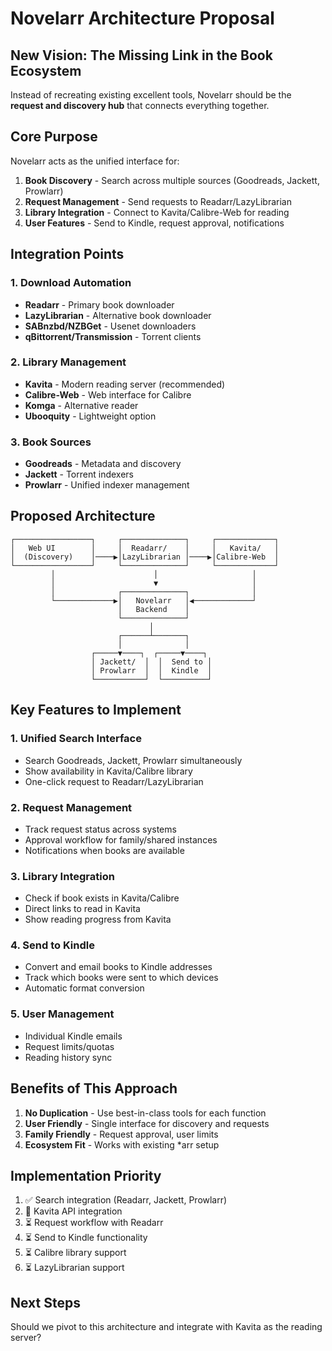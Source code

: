 # Novelarr Architecture Proposal

## New Vision: The Missing Link in the Book Ecosystem

Instead of recreating existing excellent tools, Novelarr should be the **request and discovery hub** that connects everything together.

## Core Purpose

Novelarr acts as the unified interface for:
1. **Book Discovery** - Search across multiple sources (Goodreads, Jackett, Prowlarr)
2. **Request Management** - Send requests to Readarr/LazyLibrarian
3. **Library Integration** - Connect to Kavita/Calibre-Web for reading
4. **User Features** - Send to Kindle, request approval, notifications

## Integration Points

### 1. Download Automation
- **Readarr** - Primary book downloader
- **LazyLibrarian** - Alternative book downloader
- **SABnzbd/NZBGet** - Usenet downloaders
- **qBittorrent/Transmission** - Torrent clients

### 2. Library Management
- **Kavita** - Modern reading server (recommended)
- **Calibre-Web** - Web interface for Calibre
- **Komga** - Alternative reader
- **Ubooquity** - Lightweight option

### 3. Book Sources
- **Goodreads** - Metadata and discovery
- **Jackett** - Torrent indexers
- **Prowlarr** - Unified indexer management

## Proposed Architecture

```
┌─────────────────┐     ┌──────────────┐     ┌─────────────┐
│   Web UI        │     │  Readarr/    │     │   Kavita/   │
│  (Discovery)    │────▶│LazyLibrarian │────▶│Calibre-Web  │
└─────────────────┘     └──────────────┘     └─────────────┘
         │                      │                     │
         │                      ▼                     │
         │              ┌──────────────┐              │
         └─────────────▶│   Novelarr   │◀─────────────┘
                        │   Backend    │
                        └──────────────┘
                               │
                        ┌──────┴───────┐
                        │              │
                  ┌─────▼────┐  ┌─────▼────┐
                  │ Jackett/  │  │  Send to │
                  │ Prowlarr  │  │  Kindle  │
                  └───────────┘  └──────────┘
```

## Key Features to Implement

### 1. Unified Search Interface
- Search Goodreads, Jackett, Prowlarr simultaneously
- Show availability in Kavita/Calibre library
- One-click request to Readarr/LazyLibrarian

### 2. Request Management
- Track request status across systems
- Approval workflow for family/shared instances
- Notifications when books are available

### 3. Library Integration
- Check if book exists in Kavita/Calibre
- Direct links to read in Kavita
- Show reading progress from Kavita

### 4. Send to Kindle
- Convert and email books to Kindle addresses
- Track which books were sent to which devices
- Automatic format conversion

### 5. User Management
- Individual Kindle emails
- Request limits/quotas
- Reading history sync

## Benefits of This Approach

1. **No Duplication** - Use best-in-class tools for each function
2. **User Friendly** - Single interface for discovery and requests
3. **Family Friendly** - Request approval, user limits
4. **Ecosystem Fit** - Works with existing *arr setup

## Implementation Priority

1. ✅ Search integration (Readarr, Jackett, Prowlarr)
2. 🔄 Kavita API integration
3. ⏳ Request workflow with Readarr
4. ⏳ Send to Kindle functionality
5. ⏳ Calibre library support
6. ⏳ LazyLibrarian support

## Next Steps

Should we pivot to this architecture and integrate with Kavita as the reading server?